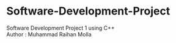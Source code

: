 # Software-Development-Project
Software Development Project 1 using C++
<br>
Author : Muhammad Raihan Molla
